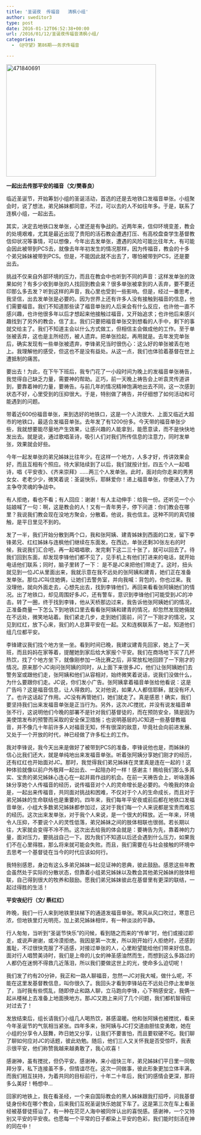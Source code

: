```yaml
---
title: '圣诞夜  传福音   清枫小组'
author: sweditor3
type: post
date: 2016-01-12T06:52:38+00:00
url: /2016/01/12/圣诞夜传福音清枫小组/
categories:
  - 《@守望》第86期——务求传福音

---
```

[<img alt="471840691" class="aligncenter size-full wp-image-13355" height="300" src="http://t5.shwchurch.org/wp-content/uploads/2016/01/471840691.jpg" width="400" />][1] 

**一起出去传那平安的福音（文/樊春良） &nbsp;**&nbsp; 

临近圣诞节，开始筹划小组的圣诞活动，首选的还是去地铁口发福音单张。小组聚会时，说了想法，弟兄姊妹都同意，不过，可以去的人不如往年多。于是，联系了连枫小组，一起出去。 

其实，决定去地铁口发单张，心里还是有争战的。近两年来，信仰环境变差，教会的处境艰难，尤其是最近出现了贵阳的活石教会遭遇打压、有高校盘查学生基督教信仰状况等事情，可以想像，今年出去发单张，遭遇的风险可能比往年大，有可能会因此被带到PCS去，就像去年年初发生的情况那样，因为传福音，教会的十多个弟兄姊妹被带到PCS。但是，不能因此就不出去了，哪怕被带到PCS，还是要出去。 

挑战不仅来自外部环境的压力，而且在教会中也听到不同的声音：这样发单张的效果如何？有多少收到单张的人找回到教会来？很多单张被拿到的人丢弃，要不要还印那么多去发？听到这样的声音，我心里也受到一些影响。但是，经过一番思考，我坚信，出去发单张是必要的。因为世界上还有许多人没有接触到福音的信息，他们需要福音。我们不知道那些读了福音单张的人后来会有什么反应，也许他一直不感兴趣，也许他很多年以后才想起来他接触过福音，又开始追求；也许他后来感兴趣找到了另外的教会，信了主。我们只要把福音单张交到想看的人手中，剩下的事就交给主了。我们不知道主会以什么方式做工，但相信主会做成他的工作。至于单张被丢弃，这也是主所经历，被人遗弃。把单张捡起，再用就是。去年发完单张后，确实发现有一些单张被遗弃，李锋弟兄当时很伤心：这么好的单张被丢在地上。我理解他的感受，但这也不是没有益处。从这一点，我们也体验着基督在世上遭抵制的痛苦。 

要出去！为此，在下午下班后，我专门花了一小段时间为晚上的发福音单张祷告，我觉得自己缺乏力量，需要神的帮助。正巧，前一天晚上祷告会上听袁灵传道讲到，要靠着神的力量，要祷告。与前几年的情况精神饱满地出去不同，这一次感到状态不好，心里受到的压抑很大。于是，特别做了祷告，并仔细想了如何活动和可能遇到的问题。 

带着近600份福音单张，来到选好的地铁口，这是一个人流很大、上面又临近大超市的地铁口，最适合发福音单张。去年发了有1200份多。今天带的福音单张少些，我就想要能尽量地产生效果，让感兴趣的人能拿到，能愿意读，而不是快快地发出去。就是说，通过歌唱圣诗，吸引人们对我们所传信息的注意力，同时发单张，效果就会好些。&nbsp; 

今年一起发单张的弟兄姊妹比往年少。在这样一个地方，人多才好，传讲效果会好，而且互相有个照应。待大家陆续到了以后，我们就按计划，四五个人一起唱诗，唱《平安夜》、《齐来崇拜》&hellip;&hellip;两三个人发单张。此时，面对向你走来的男男女女、老老少少，微笑着说：圣诞快乐，耶稣爱你！递上福音单张，你便进入了为主争夺灵魂的争战中。 

有人拒绝，看也不看；有人回应：谢谢！有人主动伸手：给我一份。还听见一个小姑娘喊了一句：啊，这是教会的人！又有一青年男子，停下问道：你们教会在哪里？我说我们教会现在没地方聚会，分散着。他说，我也信主。这种不同的真切接触，是平日里见不到的。 

发了一半，我们开始分散到两个口，我和张阿姨、建青姊妹到西面的口发，留下李锋弟兄、红红姊妹与连枫他们继续在东面发。在西边，单张还剩30张左右的时候，我说我们汇合吧，再一起唱唱歌，发完剩下这二三十张了，就可以回去了。待我们回到东面，却发现李锋他们都不见了，见手机上有他们打进来的电话，就开始电话他们联系；同时，脑子里转了一下： 是不是JC来把他们带走了。这时，扭头就见到一位JC从里面出来，我就示意在我不远处的张阿姨和建青，她们正在准备发单张。那位JC叫住她俩，让她们去警务室，并向我喊：背包的，你也过来。我没理他，就向外面走去，心想先出去，找到李锋他们，再回来看看张阿姨她们的情况。出了地铁口，却见周围好多JC，还有警车，意识到李锋他们可能受到JC的冲击。转了一圈，终于找到李锋，他从天桥那边过来，我告诉他张阿姨她们的情况，正准备商量一下怎么下到地铁口里去看看张阿姨和建青的情况，却忽然发现她倆就在不远处，微笑地站着。我们紧走几步，走到她们面前，问了一下刚才的情况，又见到红红，放下心来，我们的人总算平安在一起。又和连枫联系了一起，知道他们组几位都平安。 

李锋建议我们找个地方坐一坐。看到时间已晚，我建议建青先回家，她上了一天班，而且妈妈在家等着，提醒她到家后给大家报个平安。我们在商场地下买了几杯热饮，找了个地方坐下，就像刚参加一场比赛之后，非常放松地回顾了一下刚才的情况。原来那个JC询问张阿姨的同时，从上面下来很多JC，他们让张阿姨她们去警务室或跟他们走，张阿姨和他们从容相对，始终微笑着说话，说我们没做什么，为什么要跟你们走。JC说，你们发小广告。张阿姨拿着福音单张给他看说：这是广告吗？这是福音信息，让人得救的。又对他说，如果人人都信耶稣，就没有坏人了。也许这话起了作用。JC没有再管她们，她们就走了。真是感恩！确实，我们要坚持我们出来发福音单张是正当行为。另外，这次JC搅扰，并没有说发福音单张不行，这说明他们今晚的部署不是针对我们基督徒的，而在预防安全，猜是因为美使馆发布的预警而采取的安全保卫措施；也说明基层的JC知道一些基督教福音，并不像几十年前许多人对福音无知，怀有很深的敌意，毕竟社会向前进发展、又处于一个开放的时代，神已经做了许多松土的工作。 

我对李锋说，我今天出来是做好了被带到PCS的准备，李锋说他也是，而姊妹的信心比我们还大，就是单纯地出来发福音单张。听着张阿姨分享她们刚才的经历，还有红红也开始面对JC。那时，我觉得我们弟兄姊妹在灵里真是连在一起的！这种体验就像以前户外敬拜一起出去、一起陪办时一样！感谢主！赐给我们那么多真实、宝贵的弟兄姊妹心连心在一起并肩作战的机会。在前一天祷告会上，听咏莲姊妹分享她个人传福音的经历，说传福音对个人的灵命增长是必要的。今晚我的体会是，一起出来传福音，共同面对挑战和困难，不仅对于个人的生命成长，而且对于弟兄姊妹的生命联结也是重要的。四年来，我们每年平安夜或前后都在地铁口发福音单张，小组大多数弟兄姊妹都参加过，这对于我们每一个人来说都是宝贵而难忘的经历。这次出来发单张，对于我个人来说，是一个很大的释放。近一年来，环境令人压抑，不要说个人的灵性低落，弟兄姊妹之间的肢体相联也很弱。若长期以往，大家就会变得不冷不热。这次出去给我的体会就是：要祷告为先，靠着神的力量，面对压力，要挑战自己一下。因为我们不知道以后还会遇到什么压力，如果我们不在心里得胜，那么将来就可能会失败。而且，我们需要在与社会接触的环境中去思考一个基督徒在当今的时代应该如何行。 

我特别感恩，身边有这么多弟兄姊妹一起见证神的恩典，彼此鼓励。感恩这些年教会虽然处于实际的分散状态，但靠着小组弟兄姊妹以及教会其他弟兄姊妹的肢体相联，自己得到很大的牧养和鼓励。愿我们弟兄姊妹彼此在基督里有更深的联结，一起过得胜的生活！ 

**平安夜纪行（文/ 蔡红红）** 

昨晚，我们一行人来到地铁里扶梯下的通道发福音单张。寒风从风口吹过，寒意已浓，但地铁里灯光明亮，加上弟兄姊妹相伴，有一种淡淡的平静。 

行人匆匆，当听到&ldquo;圣诞节快乐&rdquo;的问候，看到随之而来的&ldquo;传单&rdquo;时，他们或接过即走，或说声谢谢，或冷漠拒绝。我因是第一次发，所以刚开始行人拒绝时，还感到羞耻，不过很快克服了不适感，对接过单张的人，心里盼望能给他们带来好信息。面对行人唱赞美诗时，我们是上帝的儿女的神圣感油然而生，而想到这么多路过的人都仍在迷惘不得救几近落泪，所以我们要做这世上的光，使命多么迫切呢！ 

我们发了约有20分钟，我正和一路人聊福音，忽然一JC对我大喊，做什么呢，不能在这里发基督教信息，叫你很久了。我回头才看到李锋站在不远处已停止发单张了，当时我有些慌乱，随即停止和路人聊，立马跑向李锋，心下稍感安定，我俩一起从楼梯上去准备上地面换地方。那JC又跑上来问了几个问题，我们都机智得应对过去了！ 

发放结束后，组长请我们小组几人喝热饮，甚感温暖。他和张阿姨也被搅扰，看来今年圣诞节的气氛相当紧张。四年多来，张阿姨与JC打交道由胆怯变勇敢，她在小组的分享令人鼓舞，昨日她又分享，让我们不要害怕，而且要软硬不吃。我们聊了聊如何应对JC的话题，彼此劝勉。随后，他们三人又关怀我是否受惊吓，我表示很平安，他们称赞我越来越勇敢了，我心欢喜！ 

感谢神，虽有搅扰，但仍平安。感谢神，来小组快三年，弟兄姊妹们平日里一同敬拜分享，私下连接虽不多，但情谊尽在。这次一同做事，彼此形象更加立体丰满，而我们相互扶持，为着共同的目标前行，十年二十年后，我们的感情会更深，那将多么美好！畅想中&hellip; 

回家的地铁上，我在看圣经，一个来自国际教会的黑人姊妹跟我打招呼，问我基督徒身份和在哪个教会，后来我们互祝圣诞快乐她就下车了。这是第三次在车上看圣经被基督徒搭讪了，有一种在茫茫人海中被同伴认出的喜悦感。感谢神，一个又特别又平安的平安夜。也愿每一个平常的日子都染上平安的色彩，我们能时刻活在神的同在中！

 [1]: http://t5.shwchurch.org/wp-content/uploads/2016/01/471840691.jpg